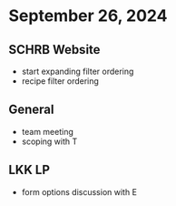 # September 26, 2024

## SCHRB Website
- start expanding filter ordering
- recipe filter ordering

## General
- team meeting
- scoping with T

## LKK LP
- form options discussion with E
